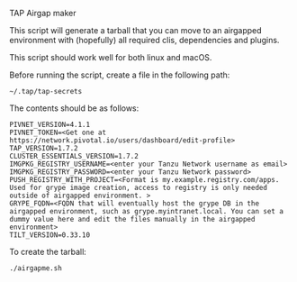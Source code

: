 TAP Airgap maker

This script will generate a tarball that you can move to an airgapped environment with (hopefully) all required clis, dependencies and plugins.

This script should work well for both linux and macOS.

Before running the script, create a file in the following path:

```
~/.tap/tap-secrets
```

The contents should be as follows:

```
PIVNET_VERSION=4.1.1
PIVNET_TOKEN=<Get one at https://network.pivotal.io/users/dashboard/edit-profile>
TAP_VERSION=1.7.2
CLUSTER_ESSENTIALS_VERSION=1.7.2
IMGPKG_REGISTRY_USERNAME=<enter your Tanzu Network username as email>
IMGPKG_REGISTRY_PASSWORD=<enter your Tanzu Network password>
PUSH_REGISTRY_WITH_PROJECT=<Format is my.example.registry.com/apps. Used for grype image creation, access to registry is only needed outside of airgapped environment. >
GRYPE_FQDN=<FQDN that will eventually host the grype DB in the airgapped environment, such as grype.myintranet.local. You can set a dummy value here and edit the files manually in the airgapped environment>
TILT_VERSION=0.33.10
```

To create the tarball:

```
./airgapme.sh
```
